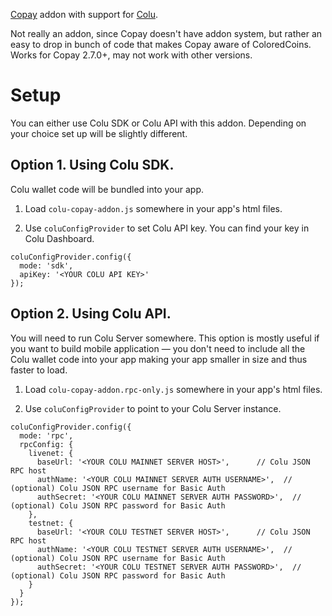 [Copay](https://github.com/bitpay/copay) addon with support for [Colu](http://colu.co).

Not really an addon, since Copay doesn't have addon system, but rather an easy to drop in
bunch of code that makes Copay aware of ColoredCoins. Works for Copay 2.7.0+, may not work with other versions.

# Setup

You can either use Colu SDK or Colu API with this addon. Depending on your choice set up will be slightly different.

## Option 1. Using Colu SDK.

Colu wallet code will be bundled into your app.

1. Load ``colu-copay-addon.js`` somewhere in your app's html files.

2. Use ``coluConfigProvider`` to set Colu API key. You can find your key in Colu Dashboard.

````
coluConfigProvider.config({
  mode: 'sdk',
  apiKey: '<YOUR COLU API KEY>'
});
````

## Option 2. Using Colu API.

You will need to run Colu Server somewhere. This option is mostly useful if you want to build mobile application — you don't need to include all the Colu wallet code into your app making your app smaller in size and thus faster to load.

1. Load ``colu-copay-addon.rpc-only.js`` somewhere in your app's html files.

2. Use ``coluConfigProvider`` to point to your Colu Server instance.

````
coluConfigProvider.config({
  mode: 'rpc',
  rpcConfig: {
    livenet: {
      baseUrl: '<YOUR COLU MAINNET SERVER HOST>',      // Colu JSON RPC host
      authName: '<YOUR COLU MAINNET SERVER AUTH USERNAME>',  // (optional) Colu JSON RPC username for Basic Auth
      authSecret: '<YOUR COLU MAINNET SERVER AUTH PASSWORD>',  // (optional) Colu JSON RPC password for Basic Auth
    },
    testnet: {
      baseUrl: '<YOUR COLU TESTNET SERVER HOST>',      // Colu JSON RPC host
      authName: '<YOUR COLU TESTNET SERVER AUTH USERNAME>',  // (optional) Colu JSON RPC username for Basic Auth
      authSecret: '<YOUR COLU TESTNET SERVER AUTH PASSWORD>',  // (optional) Colu JSON RPC password for Basic Auth
    }
  }
});
````
